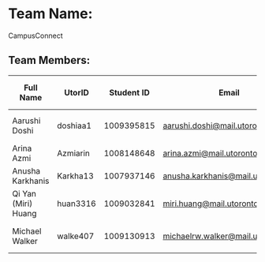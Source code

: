 # Team Name:
CampusConnect

## Team Members:

| **Full Name**          | **UtorID** | **Student ID** | **Email**                         | **Best way to Connect** | **Slack Username** | **Phone Number** |
|------------------------|------------|----------------|-----------------------------------|-------------------------|--------------------|------------------|
| Aarushi Doshi          | doshiaa1   | 1009395815     | aarushi.doshi@mail.utoronto.ca    | Discord, phone, text    | Aarushi Doshi      | (6472871424) |
| Arina Azmi             | Azmiarin   | 1008148648     | arina.azmi@mail.utoronto.ca       | Discord, phone          | Arina Azmi         | (6475491382) |
| Anusha Karkhanis       | Karkha13   | 1007937146     | anusha.karkhanis@mail.utoronto.ca | Discord, phone          | Anusha Karkhanis   | (4034042567) |
| Qi Yan (Miri) Huang    | huan3316   | 1009032841     | miri.huang@mail.utoronto.ca       | Discord, phone          | Miri Huang         | (9054357908) |
| Michael Walker         | walke407   | 1009130913     | michaelrw.walker@mail.utoronto.ca | Discord, phone, Slack   | Michael Walker     | (6474567766) |

